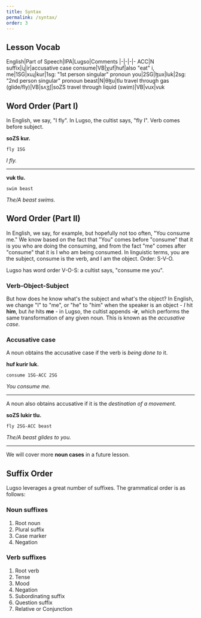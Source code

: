 ```yaml
---
title: Syntax
permalink: /syntax/
order: 3
---
```

## Lesson Vocab

English|Part of Speech|IPA|Lugso|Comments
|-|-|-|-
ACC|N suffix|iɻ|ir|accusative case
consume|VB|χuf|huf|also "eat"
i, me|1SG|xuɻ|kur|1sg: "1st person singular" pronoun
you|2SG|ɮux|luk|2sg: "2nd person singular" pronoun
beast|N|θɮu|tlu
travel through gas (glide/fly)|VB|sʌʒʃ|soZS
travel through liquid (swim)|VB|vux|vuk

## Word Order (Part I)

In English, we say, "I fly". In Lugso, the cultist says, "fly I". Verb comes before subject.

**soZS kur.**

`fly 1SG`

_I fly._

---

**vuk tlu.**

`swim beast`

_The/A beast swims._

## Word Order (Part II)

In English, we say, for example, but hopefully not too often, "You consume me." We know based on the fact that "You" comes before "consume" that it is you who are doing the consuming, and from the fact "me" comes after "consume" that it is I who am being consumed. In linguistic terms, you are the subject, consume is the verb, and I am the object. Order: S-V-O.

Lugso has word order V-O-S: a cultist says, "consume me you".

### Verb-Object-Subject

But how does he know what's the subject and what's the object? In English, we change "I" to "me", or "he" to "him" when the speaker is an object - _I_ hit **him**, but _he_ hits **me** - in Lugso, the cultist appends **-ir**, which performs the same transformation of any given noun. This is known as the _accusative case_.

### Accusative case

A noun obtains the accusative case if the verb is _being done to_ it.

**huf kurir luk.**

`consume 1SG-ACC 2SG`

_You consume me._

---

A noun also obtains accusative if it is the _destination of a movement._

**soZS lukir tlu.**

`fly 2SG-ACC beast`

_The/A beast glides to you._

---

We will cover more **noun cases** in a future lesson.

## Suffix Order

Lugso leverages a great number of suffixes. The grammatical order is as follows:

### Noun suffixes

1. Root noun
2. Plural suffix
3. Case marker
4. Negation

### Verb suffixes

1. Root verb
2. Tense
3. Mood
4. Negation
5. Subordinating suffix
6. Question suffix
7. Relative or Conjunction
